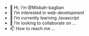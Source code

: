 - 👋 Hi, I’m @Misbah-bagban
- 👀 I’m interested in web-development
- 🌱 I’m currently learning Javascript
- 💞️ I’m looking to collaborate on ...
- 📫 How to reach me ...

<!---
Misbah-bagban/Misbah-bagban is a ✨ special ✨ repository because its `README.md` (this file) appears on your GitHub profile.
You can click the Preview link to take a look at your changes.
--->
